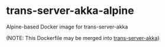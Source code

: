 # trans-server-akka-alpine

Alpine-based Docker image for trans-server-akka

(NOTE: This Dockerfile may be merged into [trans-server-akka](https://github.com/nwtgck/trans-server-akka))